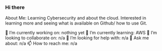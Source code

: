 ### Hi there 

About Me: Learning Cybersecurity and about the cloud. Interested in learning more and seeing what is available on Github/ how to use Git.


🔭 I’m currently working on: nothing yet
🌱 I’m currently learning: AWS
👯 I’m looking to collaborate on: n/a
🤔 I’m looking for help with: n/a 
💬 Ask me about: n/a
📫 How to reach me: n/a

<!--
**yeeyee0/yeeyee0** is a ✨ _special_ ✨ repository because its `README.md` (this file) appears on your GitHub profile.



-->
